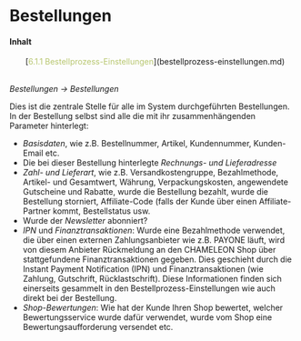 # Bestellungen

#### Inhalt

<p style="text-indent: 2em;">[<span style="color:#B7C66E">6.1.1 Bestellprozess-Einstellungen</span>](bestellprozess-einstellungen.md)

<br>

<br/>

*Bestellungen → Bestellungen*

Dies ist die zentrale Stelle für alle im System durchgeführten Bestellungen. In der Bestellung selbst sind alle die mit ihr zusammenhängenden Parameter hinterlegt:

* *Basisdaten*, wie z.B. Bestellnummer, Artikel, Kundennummer, Kunden-Email etc.
* Die bei dieser Bestellung hinterlegte *Rechnungs- und Lieferadresse*
* *Zahl- und Lieferart*, wie z.B. Versandkostengruppe, Bezahlmethode, Artikel- und Gesamtwert, Währung, Verpackungskosten, angewendete Gutscheine und Rabatte, wurde die Bestellung bezahlt, wurde die Bestellung storniert, Affiliate-Code (falls der Kunde über einen Affiliate-Partner kommt, Bestellstatus usw.
* Wurde der *Newsletter* abonniert?
* *IPN* und *Finanztransaktionen*: Wurde eine Bezahlmethode verwendet, die über einen externen Zahlungsanbieter wie z.B. PAYONE läuft, wird von diesem Anbieter Rückmeldung an den CHAMELEON Shop über stattgefundene Finanztransaktionen gegeben. Dies geschieht durch die Instant Payment Notification (IPN) und Finanztransaktionen (wie Zahlung, Gutschrift, Rücklastschrift). Diese Informationen finden sich einerseits gesammelt in den Bestellprozess-Einstellungen wie auch direkt bei der Bestellung. 
* *Shop-Bewertungen*: Wie hat der Kunde Ihren Shop bewertet, welcher Bewertungsservice wurde dafür verwendet, wurde vom Shop eine Bewertungsaufforderung versendet etc.
